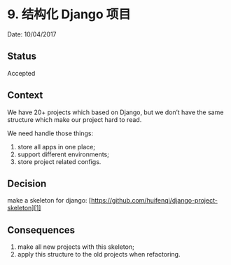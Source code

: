 # 9. 结构化 Django 项目

Date: 10/04/2017

## Status

Accepted

## Context

We have 20+ projects which based on Django, but we don’t have the same structure which make our project hard to read.

We need handle those things:
1. store all apps in one place;
2. support different environments;
3. store project related configs.

## Decision

make a skeleton for django: [https://github.com/huifenqi/django-project-skeleton][1]

## Consequences

1. make all new projects with this skeleton;
2. apply this structure to the old projects when refactoring.

[1]:	https://github.com/huifenqi/django-project-skeleton